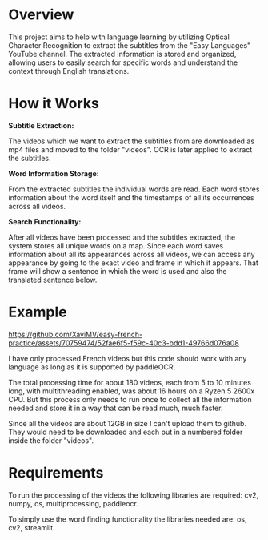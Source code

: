 # Overview

This project aims to help with language learning by utilizing Optical Character Recognition to extract the subtitles from the "Easy Languages" YouTube channel. The extracted
information is stored and organized, allowing users to easily search for specific words and understand the context through English translations.

# How it Works

**Subtitle Extraction:**

The videos which we want to extract the subtitles from are downloaded as mp4 files and moved to the folder "videos". OCR is later applied to extract the subtitles.

**Word Information Storage:**

From the extracted subtitles the individual words are read. Each word stores information about the word itself and the timestamps of all its occurrences across all videos.

**Search Functionality:**

After all videos have been processed and the subtitles extracted, the system stores all unique words on a map. Since each word saves information about all its appearances
across all videos, we can access any appearance by going to the exact video and frame in which it appears. That frame will show a sentence in which the word is used and
also the translated sentence below.

# Example

https://github.com/XaviMV/easy-french-practice/assets/70759474/52fae6f5-f59c-40c3-bdd1-49766d076a08

I have only processed French videos but this code should work with any language as long as it is supported by paddleOCR.

The total processing time for about 180 videos, each from 5 to 10 minutes long, with multithreading enabled, was about 16 hours on a Ryzen 5 2600x CPU. But this process
only needs to run once to collect all the information needed and store it in a way that can be read much, much faster.

Since all the videos are about 12GB in size I can't upload them to github. They would need to be downloaded and each put in a numbered folder inside the folder "videos".

# Requirements

To run the processing of the videos the following libraries are required: cv2, numpy, os, multiprocessing, paddleocr.

To simply use the word finding functionality the libraries needed are: os, cv2, streamlit.
